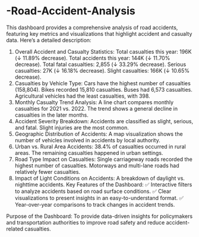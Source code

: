 # -Road-Accident-Analysis
This dashboard provides a comprehensive analysis of road accidents, featuring key metrics and visualizations that highlight accident and casualty data. Here’s a detailed description:

1. Overall Accident and Casualty Statistics:
Total casualties this year: 196K (↓ 11.89% decrease).
Total accidents this year: 144K (↓ 11.70% decrease).
Total fatal casualties: 2,855 (↓ 33.29% decrease).
Serious casualties: 27K (↓ 16.18% decrease).
Slight casualties: 166K (↓ 10.65% decrease).
2. Casualties by Vehicle Type:
Cars have the highest number of casualties (158,804).
Bikes recorded 15,810 casualties.
Buses had 6,573 casualties.
Agricultural vehicles had the least casualties, with 398.
3. Monthly Casualty Trend Analysis:
A line chart compares monthly casualties for 2021 vs. 2022.
The trend shows a general decline in casualties in the later months.
4. Accident Severity Breakdown:
Accidents are classified as slight, serious, and fatal.
Slight injuries are the most common.
5. Geographic Distribution of Accidents:
A map visualization shows the number of vehicles involved in accidents by local authority.
6. Urban vs. Rural Area Accidents:
38.4% of casualties occurred in rural areas.
The remaining casualties happened in urban settings.
7. Road Type Impact on Casualties:
Single carriageway roads recorded the highest number of casualties.
Motorways and multi-lane roads had relatively fewer casualties.
8. Impact of Light Conditions on Accidents:
A breakdown of daylight vs. nighttime accidents.
Key Features of the Dashboard:
✅ Interactive filters to analyze accidents based on road surface conditions.
✅ Clear visualizations to present insights in an easy-to-understand format.
✅ Year-over-year comparisons to track changes in accident trends.

Purpose of the Dashboard:
To provide data-driven insights for policymakers and transportation authorities to improve road safety and reduce accident-related casualties.
